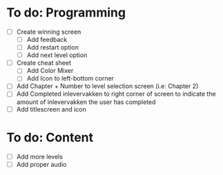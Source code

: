 # To do: Programming
- [ ] Create winning screen
    - [ ] Add feedback
    - [ ] Add restart option
    - [ ] Add next level option
- [ ] Create cheat sheet
    - [ ] Add Color Mixer
    - [ ] Add Icon to left-bottom corner
- [ ] Add Chapter + Number to level selection screen (i.e: Chapter 2)
- [ ] Add Completed inlevervakken to right corner of screen to indicate the amount of inlevervakken the user has completed
- [ ] Add titlescreen and icon

# To do: Content
- [ ] Add more levels
- [ ] Add proper audio
